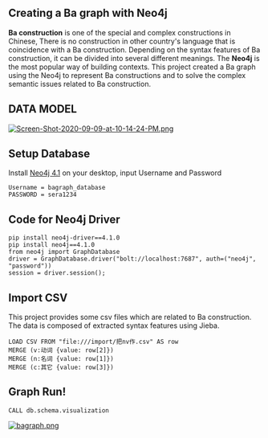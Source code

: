 Creating a Ba graph with Neo4j
----------------------------------------------------------------------------------
 **Ba construction** is one of the special and complex constructions in Chinese, There is no construction in other country's language
that is coincidence with a Ba construction. Depending on the syntax features of Ba construction, it can be divided into several different meanings.
The **Neo4j** is the most popular way of building contexts. This project created a Ba graph using the Neo4j to represent Ba constructions and to solve the complex semantic issues related to Ba construction.


DATA MODEL
-----------------------------------------------------------------------------------
[![Screen-Shot-2020-09-09-at-10-14-24-PM.png](https://i.postimg.cc/hP6VVTLR/Screen-Shot-2020-09-09-at-10-14-24-PM.png)](https://postimg.cc/ZCP9S9sw)

Setup Database
-----------------------------------------------------------------------------------
Install [Neo4j 4.1](https://neo4j.com/download/) on your desktop, input Username and Password

```
Username = bagraph_database
PASSWORD = sera1234
```

Code for Neo4j Driver
-----------------------------------------------------------------------------------
```
pip install neo4j-driver==4.1.0
pip install neo4j==4.1.0
from neo4j import GraphDatabase
driver = GraphDatabase.driver("bolt://localhost:7687", auth=("neo4j", "password"))
session = driver.session();
```

Import CSV
------------------------------------------------------------------------------------
This project provides some csv files which are related to Ba construction. The data is composed of extracted syntax features using Jieba.
```
LOAD CSV FROM "file:///import/把nv作.csv" AS row
MERGE (v:动词 {value: row[2]})
MERGE (n:名词 {value: row[1]})
MERGE (c:其它 {value: row[3]})
```

Graph Run!
------------------------------------------------------------------------------------
```
CALL db.schema.visualization
```
[![bagraph.png](https://i.postimg.cc/DZ1tv3LY/bagraph.png)](https://postimg.cc/Kkv9fV9n)

